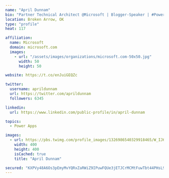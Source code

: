 ```yaml
---
name: "April Dunnam"
bio: "Partner Technical Architect @Microsoft | Blogger-Speaker | #PowerApps, #PowerAutomate, #Office365, #SharePoint | #WIT | #Karaoke Queen"
location: Broken Arrow, OK
type: "profile"
heat: 117

affiliation:
  name: Microsoft
  domain: microsoft.com
  images:
    - url: "/assets/images/organizations/microsoft.com-50x50.jpg"
      width: 50
      height: 50

website: https://t.co/enJuiGEQZc

twitter:
  username: aprildunnam
  url: https://twitter.com/aprildunnam
  followers: 6345

linkedin:
  url: https://www.linkedin.com/public-profile/in/april-dunnam

topics:
  - Power Apps

images:
  - url: https://pbs.twimg.com/profile_images/1326986540329918465/W_IJ6Ih2_400x400.jpg
    width: 400
    height: 400
    isCached: true
    title: "April Dunnam"

secured: "KXPVy48A6Os3pEmyMvYQRxZaRWiZ9IPuwFQUe3jETJCrMCMtFuwTbt44PHsL9bWCNK3U8Z/IlgsJvuidnu4VjLrs3J3Q+THDVDdd2j4bKqUXJaq5hupLL4MdfvdxJqKZYj5DB/hVhCm1x438Y7jXFME+50YY2aFRj4NFX515PC3lkb7kTNc7dlgV2DAUNFn/EXH26ZK23cFcEQwms7kdsdiTRFpYxOUqv5txqNYsfY/frvWnys0CYiExWIhfSZI9CyPJ7Hfh4RRkAz8OhYPNnenL9UbFhv2mhNHM1m4HcqD88NadHCMHgZzGT4r1SFGKuiuObGXYd2e8R9WuFUctir+8KYVq5/I0sFi0yj7/RFCG9+SvW3+iOXy7idWWMSGhIhhC6erbveL+Hek13YesU2Tt9JMC7p6p5aNoEjnH6Do=;ID1LjPLKmAfaxJzl5Zp4Jw=="
---
```


